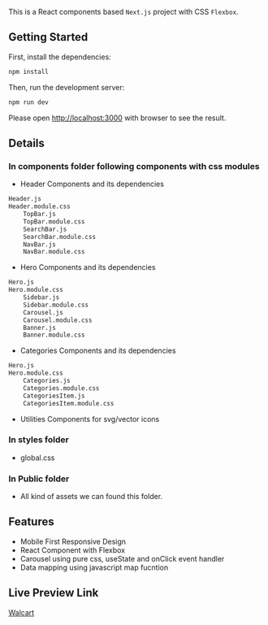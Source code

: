 This is a React components based `Next.js` project with CSS `Flexbox`.

## Getting Started

First, install the dependencies:

```bash
npm install
```

Then, run the development server:

```bash
npm run dev
```

Please open [http://localhost:3000](http://localhost:3000) with browser to see the result.


## Details

### In components folder following components with css modules
- Header Components and its dependencies
```bash
Header.js
Header.module.css
    TopBar.js
    TopBar.module.css
    SearchBar.js
    SearchBar.module.css
    NavBar.js
    NavBar.module.css
```

- Hero Components and its dependencies
```bash
Hero.js
Hero.module.css
    Sidebar.js
    Sidebar.module.css
    Carousel.js
    Carousel.module.css
    Banner.js
    Banner.module.css
```

- Categories Components and its dependencies
```bash
Hero.js
Hero.module.css
    Categories.js
    Categories.module.css
    CategoriesItem.js
    CategoriesItem.module.css
```

- Utilities Components for svg/vector icons

### In styles folder
- global.css

### In Public folder 
- All kind of assets we can found this folder.


## Features

- Mobile First Responsive Design
- React Component with Flexbox
- Carousel using pure css, useState and onClick event handler 
- Data mapping using javascript map fucntion 

## Live Preview Link

[Walcart](https://walcart-bd.vercel.app/)

